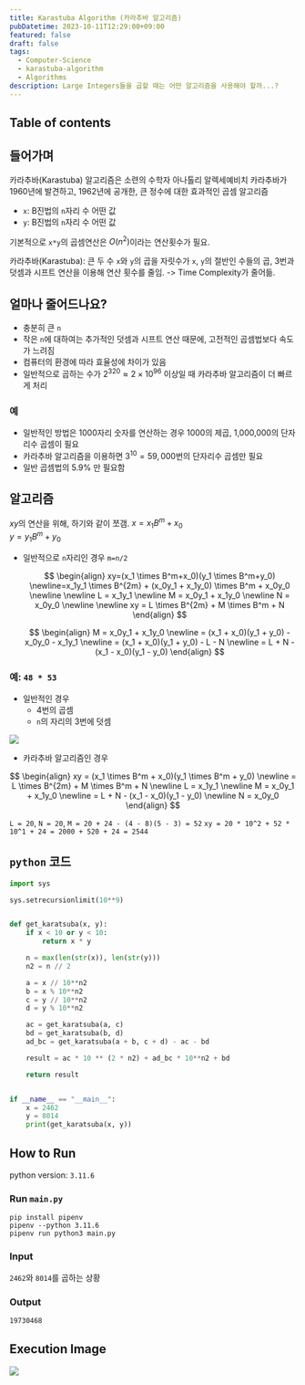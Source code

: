 ```yaml
---
title: Karastuba Algorithm (카라추바 알고리즘)
pubDatetime: 2023-10-11T12:29:00+09:00
featured: false
draft: false
tags:
  - Computer-Science
  - karastuba-algorithm
  - Algorithms
description: Large Integers들을 곱할 때는 어떤 알고리즘을 사용해야 할까...?
---
```


## Table of contents

## 들어가며

카라추바(Karastuba) 알고리즘은 소련의 수학자 아나톨리 알렉세예비치 카라추바가 1960년에 발견하고, 1962년에 공개한, 큰 정수에 대한 효과적인 곱셈 알고리즘

- `x`: B진법의 `n`자리 수 어떤 값
- `y`: B진법의 `n`자리 수 어떤 값

기본적으로 `x*y`의 곱셈연산은 $O(n^2)$이라는 연산횟수가 필요.

카라추바(Karastuba): 큰 두 수 `x`와 `y`의 곱을 자릿수가 `x`, `y`의 절반인 수들의 곱, 3번과 덧셈과 시프트 연산을 이용해 연산 횟수를 줄임. -> Time Complexity가 줄어듦.

## 얼마나 줄어드나요?

- 충분히 큰 `n`
- 작은 `n`에 대하여는 추가적인 덧셈과 시프트 연산 때문에, 고전적인 곱셈법보다 속도가 느려짐
- 컴퓨터의 환경에 따라 효율성에 차이가 있음
- 일반적으로 곱하는 수가 $2^{320} ≈ 2×10^{96}$ 이상일 때 카라추바 알고리즘이 더 빠르게 처리

### 예

- 일반적인 방법은 1000자리 숫자를 연산하는 경우 1000의 제곱, 1,000,000의 단자리수 곱셈이 필요
- 카라추바 알고리즘을 이용하면 $3^{10}=59,000$번의 단자리수 곱셈만 필요
- 일반 곱셈법의 5.9% 만 필요함

## 알고리즘

$xy$의 연산을 위해, 하기와 같이 쪼갬.
$x=x_1B^m+x_0$  
$y=y_1B^m+y_0$

- 일반적으로 `n`자리인 경우 `m=n/2`

  $$
  \begin{align}
  xy=(x_1 \times B^m+x_0)(y_1 \times B^m+y_0)
  \newline=x_1y_1 \times B^{2m} + (x_0y_1 + x_1y_0) \times B^m + x_0y_0
  \newline
  \newline L = x_1y_1
  \newline M = x_0y_1 + x_1y_0
  \newline N = x_0y_0
  \newline
  \newline xy = L \times B^{2m} + M \times B^m + N
  \end{align}
  $$

  $$
  \begin{align}
  M = x_0y_1 + x_1y_0
  \newline = (x_1 + x_0)(y_1 + y_0) - x_0y_0 - x_1y_1
  \newline = (x_1 + x_0)(y_1 + y_0) - L - N
  \newline = L + N - (x_1 - x_0)(y_1 - y_0)
  \end{align}
  $$

### 예: `48 * 53`

- 일반적인 경우
  - 4번의 곱셈
  - `n`의 자리의 3번에 덧셈

![](https://res.cloudinary.com/gyunseo-blog/image/upload/v1698669625/karastuba-algorithm-1697000260795.jpeg)

- 카라추바 알고리즘인 경우

$$
\begin{align}
xy = (x_1 \times B^m + x_0)(y_1 \times B^m + y_0)
\newline = L \times B^{2m} + M \times B^m + N
\newline L = x_1y_1
\newline M = x_0y_1 + x_1y_0
\newline = L + N - (x_1 - x_0)(y_1 - y_0)
\newline N = x_0y_0
\end{align}
$$

`L = 20`, `N = 20`, `M = 20 + 24 - (4 - 8)(5 - 3) = 52`
`xy = 20 * 10^2 + 52 * 10^1 + 24 = 2000 + 520 + 24 = 2544`

## `python` 코드

```python
import sys

sys.setrecursionlimit(10**9)


def get_karatsuba(x, y):
    if x < 10 or y < 10:
        return x * y

    n = max(len(str(x)), len(str(y)))
    n2 = n // 2

    a = x // 10**n2
    b = x % 10**n2
    c = y // 10**n2
    d = y % 10**n2

    ac = get_karatsuba(a, c)
    bd = get_karatsuba(b, d)
    ad_bc = get_karatsuba(a + b, c + d) - ac - bd

    result = ac * 10 ** (2 * n2) + ad_bc * 10**n2 + bd

    return result


if __name__ == "__main__":
    x = 2462
    y = 8014
    print(get_karatsuba(x, y))

```

## How to Run

python version: `3.11.6`

### Run `main.py`

```
pip install pipenv
pipenv --python 3.11.6
pipenv run python3 main.py
```

### Input

`2462`와 `8014`를 곱하는 상황

### Output

```zsh
19730468
```

## Execution Image

![](https://res.cloudinary.com/gyunseo-blog/image/upload/f_auto/v1701878947/image_yltmt8.png)
